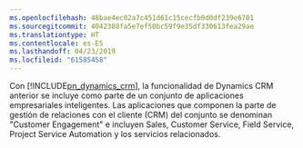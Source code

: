 ```yaml
---
ms.openlocfilehash: 48bae4ec02a7c451d61c15cecfb0d0df239e6701
ms.sourcegitcommit: 4042388fa5e7ef50bc59f9e35df330613fea29ae
ms.translationtype: HT
ms.contentlocale: es-ES
ms.lasthandoff: 04/23/2019
ms.locfileid: "61585458"
---
```

Con [!INCLUDE[pn_dynamics_crm](pn-dynamics-crm.md)], la funcionalidad de Dynamics CRM anterior se incluye como parte de un conjunto de aplicaciones empresariales inteligentes. Las aplicaciones que componen la parte de gestión de relaciones con el cliente (CRM) del conjunto se denominan "Customer Engagement" e incluyen Sales, Customer Service, Field Service, Project Service Automation y los servicios relacionados.
